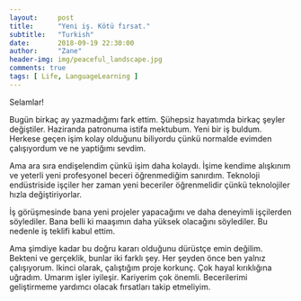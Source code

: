 ```yaml
---
layout:     post
title:      "Yeni iş. Kötü fırsat."
subtitle:   "Turkish"
date:       2018-09-19 22:30:00
author:     "Zane"
header-img: img/peaceful_landscape.jpg
comments: true
tags: [ Life, LanguageLearning ]
---
```


Selamlar!

Bugün birkaç ay yazmadığımı fark ettim. Şühepsiz hayatımda birkaç şeyler değiştiler. Haziranda patronuma istifa mektubum. Yeni bir iş buldum. Herkese geçen işim kolay olduğunu biliyordu çünkü normalde evimden çalışıyordum ve ne yaptiğımı sevdim.

Ama ara sıra endişelendim çünkü işim daha kolaydı. İşime kendime alışkınım ve yeterli yeni profesyonel beceri öğrenmediğim sanırdım. Teknoloji endüstriside işçiler her zaman yeni beceriler öğrenmelidir çünkü teknolojiler hızla değiştiriyorlar.

İş görüşmesinde bana yeni projeler yapacağımı ve daha deneyimli işçilerden söylediler. Bana belli ki maaşımın daha yüksek olacağını söylediler. Bu nedenle iş teklifi kabul ettim.

Ama şimdiye kadar bu doğru kararı olduğunu dürüstçe emin değilim. Bekteni ve gerçeklik, bunlar iki farklı şey. Her şeyden önce ben yalnız çalışıyorum. Ikinci olarak, çalıştığım proje korkunç. Çok hayal kırıklığına uğradım. Umarım işler iyileşir. Kariyerim çok önemli. Becerilerimi geliştirmeme yardımcı olacak fırsatları takip etmeliyim.
